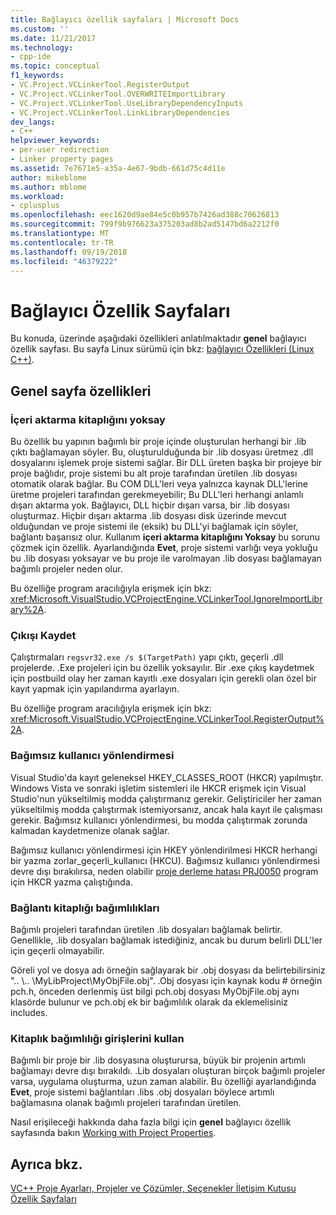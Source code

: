 ```yaml
---
title: Bağlayıcı özellik sayfaları | Microsoft Docs
ms.custom: ''
ms.date: 11/21/2017
ms.technology:
- cpp-ide
ms.topic: conceptual
f1_keywords:
- VC.Project.VCLinkerTool.RegisterOutput
- VC.Project.VCLinkerTool.OVERWRITEImportLibrary
- VC.Project.VCLinkerTool.UseLibraryDependencyInputs
- VC.Project.VCLinkerTool.LinkLibraryDependencies
dev_langs:
- C++
helpviewer_keywords:
- per-user redirection
- Linker property pages
ms.assetid: 7e7671e5-a35a-4e67-9bdb-661d75c4d11e
author: mikeblome
ms.author: mblome
ms.workload:
- cplusplus
ms.openlocfilehash: eec1620d9ae84e5c0b957b7426ad388c70626813
ms.sourcegitcommit: 799f9b976623a375203ad8b2ad5147bd6a2212f0
ms.translationtype: MT
ms.contentlocale: tr-TR
ms.lasthandoff: 09/19/2018
ms.locfileid: "46379222"
---
```

# <a name="linker-property-pages"></a>Bağlayıcı Özellik Sayfaları

Bu konuda, üzerinde aşağıdaki özellikleri anlatılmaktadır **genel** bağlayıcı özellik sayfası. Bu sayfa Linux sürümü için bkz: [bağlayıcı Özellikleri (Linux C++)](../linux/prop-pages/linker-linux.md).

## <a name="general-page-properties"></a>Genel sayfa özellikleri

### <a name="ignore-import-library"></a>İçeri aktarma kitaplığını yoksay

Bu özellik bu yapının bağımlı bir proje içinde oluşturulan herhangi bir .lib çıktı bağlamayan söyler. Bu, oluşturulduğunda bir .lib dosyası üretmez .dll dosyalarını işlemek proje sistemi sağlar. Bir DLL üreten başka bir projeye bir proje bağlıdır, proje sistemi bu alt proje tarafından üretilen .lib dosyası otomatik olarak bağlar. Bu COM DLL'leri veya yalnızca kaynak DLL'lerine üretme projeleri tarafından gerekmeyebilir; Bu DLL'leri herhangi anlamlı dışarı aktarma yok. Bağlayıcı, DLL hiçbir dışarı varsa, bir .lib dosyası oluşturmaz. Hiçbir dışarı aktarma .lib dosyası disk üzerinde mevcut olduğundan ve proje sistemi ile (eksik) bu DLL'yi bağlamak için söyler, bağlantı başarısız olur. Kullanım **içeri aktarma kitaplığını Yoksay** bu sorunu çözmek için özellik. Ayarlandığında **Evet**, proje sistemi varlığı veya yokluğu bu .lib dosyası yoksayar ve bu proje ile varolmayan .lib dosyası bağlamayan bağımlı projeler neden olur.

Bu özelliğe program aracılığıyla erişmek için bkz: <xref:Microsoft.VisualStudio.VCProjectEngine.VCLinkerTool.IgnoreImportLibrary%2A>.

### <a name="register-output"></a>Çıkışı Kaydet

Çalıştırmaları `regsvr32.exe /s $(TargetPath)` yapı çıktı, geçerli .dll projelerde. .Exe projeleri için bu özellik yoksayılır. Bir .exe çıkış kaydetmek için postbuild olay her zaman kayıtlı .exe dosyaları için gerekli olan özel bir kayıt yapmak için yapılandırma ayarlayın.

Bu özelliğe program aracılığıyla erişmek için bkz: <xref:Microsoft.VisualStudio.VCProjectEngine.VCLinkerTool.RegisterOutput%2A>.

### <a name="per-user-redirection"></a>Bağımsız kullanıcı yönlendirmesi

Visual Studio'da kayıt geleneksel HKEY_CLASSES_ROOT (HKCR) yapılmıştır. Windows Vista ve sonraki işletim sistemleri ile HKCR erişmek için Visual Studio'nun yükseltilmiş modda çalıştırmanız gerekir. Geliştiriciler her zaman yükseltilmiş modda çalıştırmak istemiyorsanız, ancak hala kayıt ile çalışması gerekir. Bağımsız kullanıcı yönlendirmesi, bu modda çalıştırmak zorunda kalmadan kaydetmenize olanak sağlar.

Bağımsız kullanıcı yönlendirmesi için HKEY yönlendirilmesi HKCR herhangi bir yazma zorlar\_geçerli\_kullanıcı (HKCU). Bağımsız kullanıcı yönlendirmesi devre dışı bırakılırsa, neden olabilir [proje derleme hatası PRJ0050](../error-messages/tool-errors/project-build-error-prj0050.md) program için HKCR yazma çalıştığında.

### <a name="link-library-dependencies"></a>Bağlantı kitaplığı bağımlılıkları

Bağımlı projeleri tarafından üretilen .lib dosyaları bağlamak belirtir. Genellikle, .lib dosyaları bağlamak istediğiniz, ancak bu durum belirli DLL'ler için geçerli olmayabilir.

Göreli yol ve dosya adı örneğin sağlayarak bir .obj dosyası da belirtebilirsiniz ".. \\.. \MyLibProject\MyObjFile.obj". .Obj dosyası için kaynak kodu # örneğin pch.h, önceden derlenmiş üst bilgi pch.obj dosyası MyObjFile.obj aynı klasörde bulunur ve pch.obj ek bir bağımlılık olarak da eklemelisiniz includes.

### <a name="use-library-dependency-inputs"></a>Kitaplık bağımlılığı girişlerini kullan

Bağımlı bir proje bir .lib dosyasına oluşturursa, büyük bir projenin artımlı bağlamayı devre dışı bırakıldı. .Lib dosyaları oluşturan birçok bağımlı projeler varsa, uygulama oluşturma, uzun zaman alabilir. Bu özelliği ayarlandığında **Evet**, proje sistemi bağlantıları .libs .obj dosyaları böylece artımlı bağlamasına olanak bağımlı projeleri tarafından üretilen.

Nasıl erişileceği hakkında daha fazla bilgi için **genel** bağlayıcı özellik sayfasında bakın [Working with Project Properties](../ide/working-with-project-properties.md).

## <a name="see-also"></a>Ayrıca bkz.

[VC++ Proje Ayarları, Projeler ve Çözümler, Seçenekler İletişim Kutusu](/visualstudio/ide/reference/vcpp-project-settings-projects-and-solutions-options-dialog-box)<br>
[Özellik Sayfaları](../ide/property-pages-visual-cpp.md)